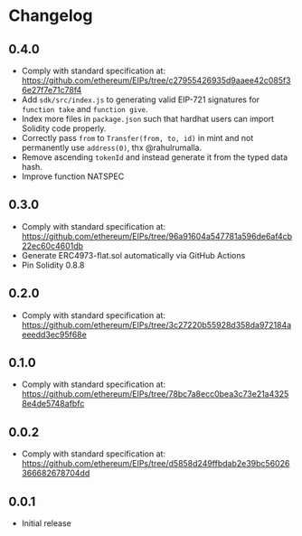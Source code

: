 # Changelog

## 0.4.0

- Comply with standard specification at:
  https://github.com/ethereum/EIPs/tree/c27955426935d9aaee42c085f36e27f7e71c78f4
- Add `sdk/src/index.js` to generating valid EIP-721 signatures for `function take` and `function give`.
- Index more files in `package.json` such that hardhat users can import
  Solidity code properly.
- Correctly pass `from` to `Transfer(from, to, id)` in mint and not permanently
  use `address(0)`, thx @rahulrumalla.
- Remove ascending `tokenId` and instead generate it from the typed data hash.
- Improve function NATSPEC

## 0.3.0

- Comply with standard specification at:
  https://github.com/ethereum/EIPs/tree/96a91604a547781a596de6af4cb22ec60c4601db
- Generate ERC4973-flat.sol automatically via GitHub Actions
- Pin Solidity 0.8.8

## 0.2.0

- Comply with standard specification at:
  https://github.com/ethereum/EIPs/tree/3c27220b55928d358da972184aeeedd3ec95f68e

## 0.1.0

- Comply with standard specification at:
  https://github.com/ethereum/EIPs/tree/78bc7a8ecc0bea3c73e21a43258e4de5748afbfc

## 0.0.2

- Comply with standard specification at:
  https://github.com/ethereum/EIPs/tree/d5858d249ffbdab2e39bc56026366682678704dd

## 0.0.1

- Initial release
